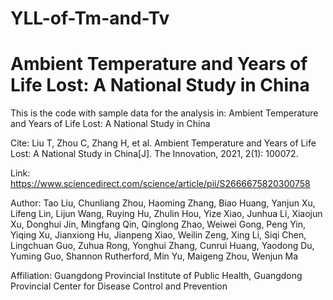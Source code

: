 # YLL-of-Tm-and-Tv
#  Ambient Temperature and Years of Life Lost: A National Study in China
This is the code with sample data for the analysis in: Ambient Temperature and Years of Life Lost: A National Study in China

Cite: 
Liu T, Zhou C, Zhang H, et al. Ambient Temperature and Years of Life Lost: A National Study in China[J]. The Innovation, 2021, 2(1): 100072.

Link:
https://www.sciencedirect.com/science/article/pii/S2666675820300758


Author:
   Tao Liu, Chunliang Zhou, Haoming Zhang, Biao Huang, Yanjun Xu, Lifeng Lin, Lijun Wang, Ruying Hu, Zhulin Hou, Yize Xiao, Junhua Li, Xiaojun Xu, Donghui Jin, Mingfang Qin, Qinglong Zhao, Weiwei Gong, Peng Yin, Yiqing Xu, Jianxiong Hu, Jianpeng Xiao, Weilin Zeng, Xing Li, Siqi Chen, Lingchuan Guo, Zuhua Rong, Yonghui Zhang, Cunrui Huang, Yaodong Du, Yuming Guo, Shannon Rutherford, Min Yu, Maigeng Zhou, Wenjun Ma


Affiliation:
   Guangdong Provincial Institute of Public Health, Guangdong Provincial Center for Disease Control and Prevention
